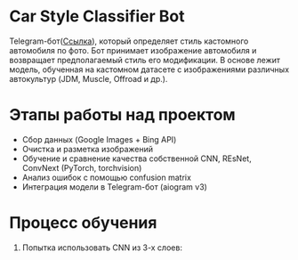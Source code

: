 # Car Style Classifier Bot
Telegram-бот(<a href="https://t.me/TuningCarClassifierBot">Ссылка</a>), который определяет стиль кастомного автомобиля по фото. Бот принимает изображение автомобиля и возвращает предполагаемый стиль его модификации. В основе лежит модель, обученная на кастомном датасете с изображениями различных автокультур (JDM, Muscle, Offroad и др.).

# Этапы работы над проектом
- Сбор данных (Google Images + Bing API)
- Очистка и разметка изображений
- Обучение и сравнение качества собственной CNN, REsNet, ConvNext (PyTorch, torchvision)
- Анализ ошибок с помощью confusion matrix
- Интеграция модели в Telegram-бот (aiogram v3)

# Процесс обучения
1. Попытка использовать CNN из 3-х слоев:
